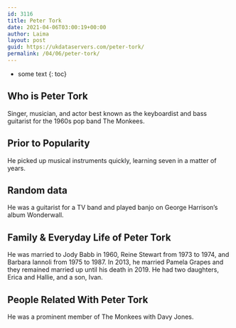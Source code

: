 ```yaml
---
id: 3116
title: Peter Tork
date: 2021-04-06T03:00:19+00:00
author: Laima
layout: post
guid: https://ukdataservers.com/peter-tork/
permalink: /04/06/peter-tork/
---
```


* some text
{: toc}


## Who is Peter Tork
                  
                  
                  
Singer, musician, and actor best known as the keyboardist and bass guitarist for the 1960s pop band The Monkees.
                  
              
            
              
            
                
                
                
## Prior to Popularity
                  
                  
                  
He picked up musical instruments quickly, learning seven in a matter of years.
                  
              
            
              
            
                
                
                
## Random data
                  
                  
                  
He was a guitarist for a TV band and played banjo on George Harrison&#8217;s album Wonderwall.
                  
              
            
              
            
                
                
                
## Family & Everyday Life of Peter Tork
                  
                  
                  
He was married to Jody Babb in 1960, Reine Stewart from 1973 to 1974, and Barbara Iannoli from 1975 to 1987. In 2013, he married Pamela Grapes and they remained married up until his death in 2019. He had two daughters, Erica and Hallie, and a son, Ivan.
                  
              
            
              
            
                
                
                
## People Related With Peter Tork
                  
                  
                  
He was a prominent member of The Monkees with Davy Jones.
                  
              
            
              
            
                
              
            
              
              
            
            
              
            
          
          
          